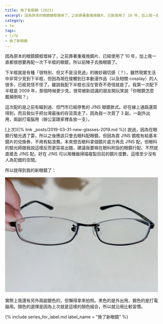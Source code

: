 ```yaml
---
title: 換了新眼鏡 (2023)
excerpt: 因為原本的眼鏡鏡框壞掉了，之前靠著重複換鏡片、已經使用了 10 年，加上我一直都很想要再配一次下半框的眼鏡，所以前陣子去換眼鏡了。
category:
- tw
tags:
- life
- 換了新眼鏡
---
```


因為原本的眼鏡鏡框壞掉了，之前靠著重複換鏡片、已經使用了 10 年，加上我一直都很想要再配一次下半框的眼鏡，所以前陣子去換眼鏡了。

下半框就是有種「很特別、但又不是沒見過」的微妙親切感（？），雖然現實生活中非常少見到下半框，但因為現在接觸到日本動漫作品（以及相關 cosplay）的人很多，已經見怪不怪了。雖說我配下半框也沒在管奇不奇怪就是了。我第一次配下半框是 2009 年，那個時候更少見，很常被新認識的朋友開玩笑說「你眼鏡怎麼戴顛倒啦？」

這次配的是之前有瞄到過、但門市已經停售的 J!NS 眼鏡款式。好在線上通路還買得到，而且我似乎把台灣最後的存貨買走了，因為我一次買了 3 副，一副外出用，兩副打電腦用（辦公室跟家裡各放一支）。

[上次]({% link _posts/2019-03-31-new-glasses-2019.md %}) 說過，因為在眼鏡行驗光遇了雷，所以之後應該只會去眼科配眼鏡，但因為買 J!NS 鏡框有給基本鏡片的兌換券，不用有點浪費。本來想去眼科拿個鏡片處方再去 J!NS 配，但眼科的驗光師跟我說這樣反而更容易出錯，建議我要嘛在眼科附設的眼鏡行配、不然就直接去 J!NS 配。好在 J!NS 可以用機器掃描複製目前的鏡片度數，這樣至少沒有人為犯錯的空間。

所以就得到我的新眼鏡了：

![眼鏡照片](/images/posts/2023-12-09-new-glasses-2023.jpg)

實際上我還有另外兩副銀色的，但懶得拿來拍照。黑色的是外出用，銀色的是打電腦用。顏色的選擇是因為上次就是這樣的顏色組合，所以就沿用比較習慣。

{% include series_for_label.md label_name = "換了新眼鏡" %}
